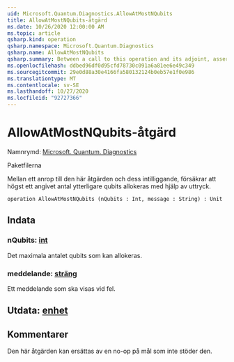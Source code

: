 ```yaml
---
uid: Microsoft.Quantum.Diagnostics.AllowAtMostNQubits
title: AllowAtMostNQubits-åtgärd
ms.date: 10/26/2020 12:00:00 AM
ms.topic: article
qsharp.kind: operation
qsharp.namespace: Microsoft.Quantum.Diagnostics
qsharp.name: AllowAtMostNQubits
qsharp.summary: Between a call to this operation and its adjoint, asserts that at most a given number of additional qubits are allocated with using statements.
ms.openlocfilehash: ddbed96df0d95cfd78730c091a6a81ee6e49c349
ms.sourcegitcommit: 29e0d88a30e4166fa580132124b0eb57e1f0e986
ms.translationtype: MT
ms.contentlocale: sv-SE
ms.lasthandoff: 10/27/2020
ms.locfileid: "92727366"
---
```

# <a name="allowatmostnqubits-operation"></a>AllowAtMostNQubits-åtgärd

Namnrymd: [Microsoft. Quantum. Diagnostics](xref:Microsoft.Quantum.Diagnostics)

Paketfilerna [](https://nuget.org/packages/)


Mellan ett anrop till den här åtgärden och dess intilliggande, försäkrar att högst ett angivet antal ytterligare qubits allokeras med hjälp av uttryck.

```qsharp
operation AllowAtMostNQubits (nQubits : Int, message : String) : Unit
```


## <a name="input"></a>Indata

### <a name="nqubits--int"></a>nQubits: [int](xref:microsoft.quantum.lang-ref.int)

Det maximala antalet qubits som kan allokeras.


### <a name="message--string"></a>meddelande: [sträng](xref:microsoft.quantum.lang-ref.string)

Ett meddelande som ska visas vid fel.



## <a name="output--unit"></a>Utdata: [enhet](xref:microsoft.quantum.lang-ref.unit)



## <a name="remarks"></a>Kommentarer

Den här åtgärden kan ersättas av en no-op på mål som inte stöder den.